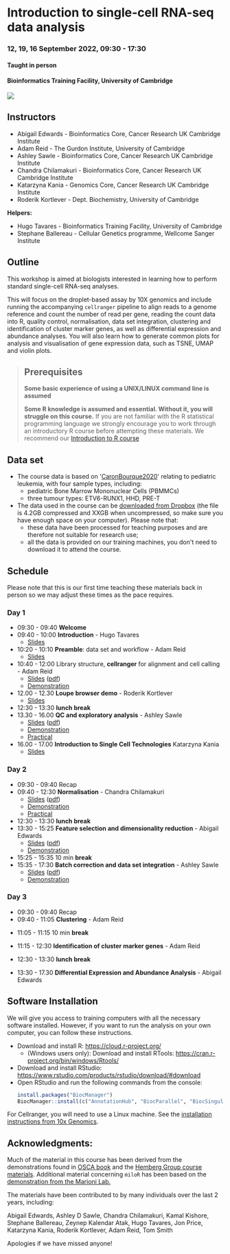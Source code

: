 # Introduction to single-cell RNA-seq data analysis

### 12, 19, 16 September 2022, 09:30 - 17:30
#### Taught in person
#### Bioinformatics Training Facility, University of Cambridge

![](UnivCambridge_ScRnaSeqIntro_Base/Images/uniOfCamCrukLogos.png)

## Instructors

* Abigail Edwards - Bioinformatics Core, Cancer Research UK Cambridge Institute
* Adam Reid - The Gurdon Institute, University of Cambridge
* Ashley Sawle - Bioinformatics Core, Cancer Research UK Cambridge Institute
* Chandra Chilamakuri - Bioinformatics Core, Cancer Research UK Cambridge Institute
* Katarzyna Kania - Genomics Core, Cancer Research UK Cambridge Institute
* Roderik Kortlever - Dept. Biochemistry, University of Cambridge

**Helpers:**

* Hugo Tavares - Bioinformatics Training Facility, University of Cambridge
* Stephane Ballereau - Cellular Genetics programme, Wellcome Sanger Institute

## Outline

This workshop is aimed at biologists interested in learning how to perform
standard single-cell RNA-seq analyses. 

This will focus on the droplet-based assay by 10X genomics and include running
the accompanying `cellranger` pipeline to align reads to a genome reference and
count the number of read per gene, reading the count data into R, quality control,
normalisation, data set integration, clustering and identification of cluster
marker genes, as well as differential expression and abundance analyses.
You will also learn how to generate common plots for analysis and visualisation
of gene expression data, such as TSNE, UMAP and violin plots.

> ## Prerequisites
>
> __**Some basic experience of using a UNIX/LINUX command line is assumed**__
> 
> __**Some R knowledge is assumed and essential. Without it, you
> will struggle on this course.**__ 
> If you are not familiar with the R statistical programming language we
> strongly encourage you to work through an introductory R course before
> attempting these materials.
> We recommend our [Introduction to R course](https://bioinformatics-core-shared-training.github.io/r-intro/)

## Data set

* The course data is based on '[CaronBourque2020](https://www.nature.com/articles/s41598-020-64929-x)' 
  relating to pediatric leukemia, with four sample types, including:
  * pediatric Bone Marrow Mononuclear Cells (PBMMCs)
  * three tumour types: ETV6-RUNX1, HHD, PRE-T  
* The data used in the course can be [downloaded from Dropbox](https://www.dropbox.com/sh/qwxgat50tsg8m3r/AAAzQd5WXuEBGOFl3m4f5B1La?dl=1) (the file is 4.2GB compressed and XXGB when uncompressed, so make sure you have enough space on your computer). Please note that:
  * these data have been processed for teaching purposes and are therefore not suitable for research use;
  * all the data is provided on our training machines, you don't need to download it to attend the course.

## Schedule

Please note that this is our first time teaching these materials back in person
so we may adjust these times as the pace requires.

### Day 1

* 09:30 - 09:40 **Welcome** <!-- Hugo -->
* 09:40 - 10:00 **Introduction** - Hugo Tavares
    + [Slides](https://docs.google.com/presentation/d/1P1XbrsX-_QEbXnq6R8oLV9diE4lgJV6ew6KGtBw_XuQ/edit?usp=sharing) 
* 10:20 - 10:10 **Preamble**: data set and workflow - Adam Reid
    + [Slides](UnivCambridge_ScRnaSeqIntro_Base/Slides/02_PreambleSlides.html)
* 10:40 - 12:00 Library structure, **cellranger** for alignment and cell calling - Adam Reid
    + [Slides](UnivCambridge_ScRnaSeqIntro_Base/Slides/03_CellRangerSlides.html) \([pdf](scRNAseq/Slides/03_CellRangerSlides.pdf)\)
    + [Demonstration](UnivCambridge_ScRnaSeqIntro_Base/Markdowns/03_CellRanger.html)
* 12.00 - 12.30 **Loupe browser demo** - Roderik Kortlever
  + [Slides](https://docs.google.com/presentation/d/1x80SzeBd8Hyueqvs5OsB48ivXkyO-KhCaY9BVnAs8D0/edit?usp=sharing)
* 12:30 - 13:30 **lunch break**
* 13.30 - 16.00 **QC and exploratory analysis** - Ashley Sawle
    + [Slides](UnivCambridge_ScRnaSeqIntro_Base/Slides/04_QualityControlSlides.html) \([pdf](UnivCambridge_ScRnaSeqIntro_Base/Slides/04_QualityControlSlides.pdf)\)
    + [Demonstration](UnivCambridge_ScRnaSeqIntro_Base/Markdowns/04_Preprocessing_And_QC.html)
    + [Practical](UnivCambridge_ScRnaSeqIntro_Base/Markdowns/04_Preprocessing_And_QC.Exercise.html)  
* 16.00 - 17.00 **Introduction to Single Cell Technologies** Katarzyna Kania 
    + [Slides](UnivCambridge_ScRnaSeqIntro_Base/Slides/01_Introduction.pdf)

### Day 2

* 09:30 - 09:40 Recap <!-- Chandu -->
* 09:40 - 12:30 **Normalisation** - Chandra Chilamakuri
    + [Slides](UnivCambridge_ScRnaSeqIntro_Base/Slides/05_NormalisationSlides.html) \([pdf](scRNAseq/Slides/05_NormalisationSlides.pdf)\)
    + [Demonstration](UnivCambridge_ScRnaSeqIntro_Base/Markdowns/05_Normalisation.html)    
    + [Practical](UnivCambridge_ScRnaSeqIntro_Base/Markdowns/05_Normalisation_exercises.html)
* 12:30 - 13:30 **lunch break**
* 13:30 - 15:25 **Feature selection and dimensionality reduction** - Abigail Edwards
    + [Slides](UnivCambridge_ScRnaSeqIntro_Base/Slides/06_FeatureSelectionAndDimensionalityReduction_slides.html) \([pdf](UnivCambridge_ScRnaSeqIntro_Base/Slides/06_FeatureSelectionAndDimensionalityReduction_slides.pdf)\)
    + [Demonstration](UnivCambridge_ScRnaSeqIntro_Base/Markdowns/06_FeatureSelectionAndDimensionalityReduction.html)
* 15:25 - 15:35 10 min **break**
* 15:35 - 17:30 **Batch correction and data set integration** - Ashley Sawle
    + [Slides](UnivCambridge_ScRnaSeqIntro_Base/Slides/07_DataIntegrationAndBatchCorrectionSlides.html) \([pdf](scRNAseq/Slides/07_DataIntegrationAndBatchCorrectionSlides.pdf)\) 
    + [Demonstration](UnivCambridge_ScRnaSeqIntro_Base/Markdowns/07_Dataset_Integration.html)
    
### Day 3

* 09:30 - 09:40 Recap <!-- ?? -->
* 09:40 - 11:05 **Clustering** - Adam Reid

<!-- + [Slides](UnivCambridge_ScRnaSeqIntro_Base/Slides/08_ClusteringSlides.html) -->
<!-- + [Demonstration](UnivCambridge_ScRnaSeqIntro_Base/Markdowns/08_Clustering_Materials.html) -->
* 11:05 - 11:15 10 min **break** 
* 11:15 - 12:30 **Identification of cluster marker genes** - Adam Reid

  <!--  + [Slides](UnivCambridge_ScRnaSeqIntro_Base/Slides/09_ClusterMarkerGenes.html)
    + [Demonstration](UnivCambridge_ScRnaSeqIntro_Base/Markdowns/09_ClusterMarkerGenes.html) -->
* 12:30 - 13:30 **lunch break**
* 13:30 - 17.30 **Differential Expression and Abundance Analysis** - Abigail Edwards

  <!--  + [Slides](UnivCambridge_ScRnaSeqIntro_Base/Slides/10_MultiSplCompSlides.html)
    + [Demonstration](UnivCambridge_ScRnaSeqIntro_Base/Markdowns/10_MultiSplComp.html)
    + [Practical](UnivCambridge_ScRnaSeqIntro_Base/Markdowns/10_MultiSplComp_exercise1.Rmd) --> 

## Software Installation

We will give you access to training computers with all the necessary software installed. 
However, if you want to run the analysis on your own computer, you can follow these instructions. 

* Download and install R: https://cloud.r-project.org/
  * (Windows users only): Download and install RTools: https://cran.r-project.org/bin/windows/Rtools/
* Download and install RStudio: https://www.rstudio.com/products/rstudio/download/#download
* Open RStudio and run the following commands from the console:
    ```r
    install.packages("BiocManager")
    BiocManager::install(c("AnnotationHub", "BiocParallel", "BiocSingular", "DropletUtils", "PCAtools", "batchelor", "bluster", "cluster", "clustree", "dynamicTreeCut", "edgeR", "ensembldb", "ggplot2", "igraph", "patchwork", "pheatmap", "scater", "scran", "tidyverse"))
    ```

For Cellranger, you will need to use a Linux machine. 
See the [installation instructions from 10x Genomics](https://support.10xgenomics.com/single-cell-gene-expression/software/pipelines/latest/installation). 

## Acknowledgments: 

Much of the material in this course has been derived from the demonstrations found in 
[OSCA book](http://bioconductor.org/books/3.14/OSCA/) 
and the [Hemberg Group course materials](https://www.singlecellcourse.org/). Additional material concerning `miloR` has been based on the [demonstration from the Marioni Lab.](https://marionilab.github.io/miloR/articles/milo_demo.html)

The materials have been contributed to by many individuals over the last 2 years, including:

Abigail Edwards, Ashley D Sawle, Chandra Chilamakuri, Kamal Kishore, Stephane Ballereau, Zeynep Kalendar Atak, Hugo Tavares, Jon Price, Katarzyna Kania, Roderik Kortlever, Adam Reid, Tom Smith

Apologies if we have missed anyone!

